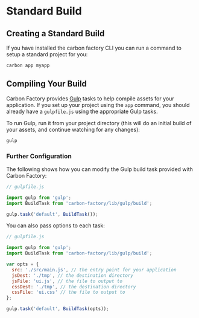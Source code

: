 # Standard Build

## Creating a Standard Build

If you have installed the carbon factory CLI you can run a command to setup a standard project for you:

```
carbon app myapp
```

## Compiling Your Build

Carbon Factory provides [Gulp](http://gulpjs.com/) tasks to help compile assets for your application. If you set up your project using the `app` command, you should already have a `gulpfile.js` using the appropriate Gulp tasks.

To run Gulp, run it from your project directory (this will do an initial build of your assets, and continue watching for any changes):

```bash
gulp
```

### Further Configuration

The following shows how you can modify the Gulp build task provided with Carbon Factory:

```js
// gulpfile.js

import gulp from 'gulp';
import BuildTask from 'carbon-factory/lib/gulp/build';

gulp.task('default', BuildTask());
```

You can also pass options to each task:

```js
// gulpfile.js

import gulp from 'gulp';
import BuildTask from 'carbon-factory/lib/gulp/build';

var opts = {
  src: './src/main.js', // the entry point for your application
  jsDest: './tmp', // the destination directory
  jsFile: 'ui.js', // the file to output to 
  cssDest: './tmp', // the destination directory
  cssFile: 'ui.css' // the file to output to 
};

gulp.task('default', BuildTask(opts));
```
